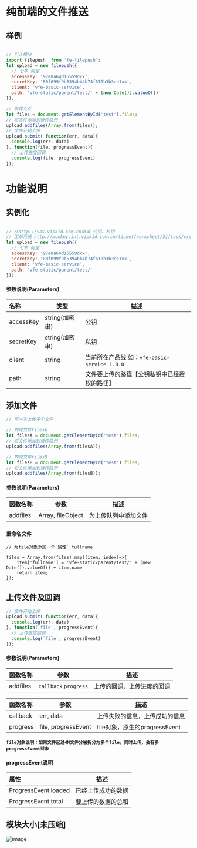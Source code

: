 # 纯前端的文件推送

## 样例

```javascript

// 引入模块
import filepush  from 'fe-filepush';
let upload = new filepush({
  // 七牛 阿里
  accessKey: '97e8a64d15559dxx',
  secretKey: '80f099f9b5394bb4b74f610b3b3ee1xx',
  client: 'vfe-basic-service',
  path: 'vfe-static/parent/test/' + (new Date()).valueOf()
});

// 取得文件
let files = document.getElementById('test').files;
// 将文件添加到待传队列
upload.addfiles(Array.from(files));
// 文件开始上传
upload.submit( function(err, data){
  console.log(err, data)
}, function(file, progressEvent){
  // 上传进度回调
  console.log(file, progressEvent)
});

```

# 功能说明

## 实例化
```javascript

// 从http://vos.vipkid.com.cn申请 公钥、私钥
// 工单系统 http://monkey.int.vipkid.com.cn/ticket/worksheet/51/task/create/ 
let upload = new filepush({
  // 七牛 阿里
  accessKey: '97e8a64d15559dxx', 
  secretKey: '80f099f9b5394bb4b74f610b3b3ee1xx',
  client: 'vfe-basic-service',  
  path: 'vfe-static/parent/test/'
});

```
#### 参数说明(Parameters)

|名称| 类型 | 描述 |
|:---|---|---|
| accessKey | string(加密串) | 公钥 |
| secretKey | string(加密串) | 私钥 |
| client | string | 当前所在产品线 如：`vfe-basic-service 1.0.0` |
| path | string | 文件要上传的路径【公钥私钥中已经授权的路径】 |


## 添加文件
```javascript
// 可一次上传多个文件

// 取得文件filesA
let filesA = document.getElementById('test').files;
// 将文件添加到待传队列
upload.addfiles(Array.from(filesA));

// 取得文件filesB
let filesB = document.getElementById('test').files;
// 将文件添加到待传队列
upload.addfiles(Array.from(filesB));
```

#### 参数说明(Parameters)

|函数名称| 参数 | 描述 |
|:---|---|---|
| addfiles | Array, fileObject | 为上传队列中添加文件 |

### `重命名文件`
```
// 为file对象添加一个`属性` fullname

files = Array.from(files).map((item, index)=>{
    item['fullname'] = 'vfe-static/parent/test/' + (new Date()).valueOf() + item.name
    return item;
});

```


## 上传文件及回调

```javascript
// 文件开始上传
upload.submit( function(err, data){
  console.log(err, data)
}, function(`file`, progressEvent){
  // 上传进度回调
  console.log(`file`, progressEvent)
});

```
#### 参数说明(Parameters)

|函数名称| 参数 | 描述 |
|:---|---|---|
| addfiles | `callback`,`progress` | 上传的回调，上传进度的回调 |

|函数名称| 参数 | 描述 |
|:---|---|---|
| callback | err, data | 上传失败的信息，上传成功的信息 |
| progress | file, progressEvent | file对象，原生的progressEvent |


**`file对象说明：如果文件起过4M文件分被拆分为多个file。同时上传，会有多progressEvent对象`**

#### progressEvent说明
|属性| 描述 |
|:---|---|
| ProgressEvent.loaded | 已经上传成功的数据  |
| ProgressEvent.total | 要上传的数据的总和 |



## 模块大小[未压缩]

![image](/uploads/9bac4db05538e122495f3028fad5c728/image.png)